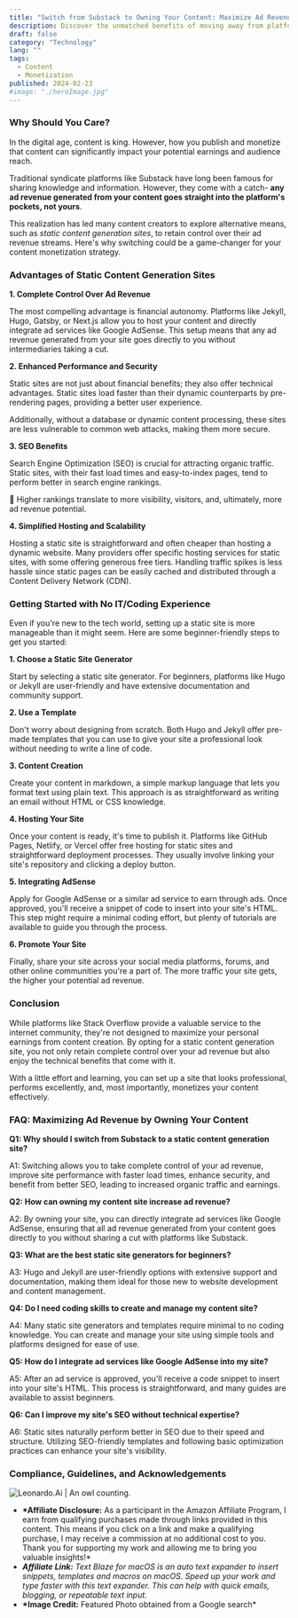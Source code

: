 ```yaml
---
title: "Switch from Substack to Owning Your Content: Maximize Ad Revenue Today!"
description: Discover the unmatched benefits of moving away from platforms like Substack to your own content generation site. Learn how to control your ad revenue fully, enhance site performance, and attract more organic traffic. Start earning directly from your content today!
draft: false
category: "Technology"
lang: ""
tags:
  - Content
  - Monetization
published: 2024-02-23
#image: "./heroImage.jpg"
---
```


<!-- ![Hero Image](./heroImage.jpg) -->

### Why Should You Care?

In the digital age, content is king. However, how you publish and monetize that content can significantly impact your potential earnings and audience reach.

Traditional syndicate platforms like Substack have long been famous for sharing knowledge and information. However, they come with a catch- **any ad revenue generated from your content goes straight into the platform's pockets, not yours**.

This realization has led many content creators to explore alternative means, such as _static content generation sites_, to retain control over their ad revenue streams. Here's why switching could be a game-changer for your content monetization strategy.


### Advantages of Static Content Generation Sites

**1. Complete Control Over Ad Revenue**

The most compelling advantage is financial autonomy. Platforms like Jekyll, Hugo, Gatsby, or Next.js allow you to host your content and directly integrate ad services like Google AdSense. This setup means that any ad revenue generated from your site goes directly to you without intermediaries taking a cut.

**2. Enhanced Performance and Security**

Static sites are not just about financial benefits; they also offer technical advantages. Static sites load faster than their dynamic counterparts by pre-rendering pages, providing a better user experience.

Additionally, without a database or dynamic content processing, these sites are less vulnerable to common web attacks, making them more secure.

**3. SEO Benefits**

Search Engine Optimization (SEO) is crucial for attracting organic traffic. Static sites, with their fast load times and easy-to-index pages, tend to perform better in search engine rankings.

📲 Higher rankings translate to more visibility, visitors, and, ultimately, more ad revenue potential.

**4. Simplified Hosting and Scalability**

Hosting a static site is straightforward and often cheaper than hosting a dynamic website. Many providers offer specific hosting services for static sites, with some offering generous free tiers. Handling traffic spikes is less hassle since static pages can be easily cached and distributed through a Content Delivery Network (CDN).

### Getting Started with No IT/Coding Experience

Even if you're new to the tech world, setting up a static site is more manageable than it might seem. Here are some beginner-friendly steps to get you started:

**1. Choose a Static Site Generator**

Start by selecting a static site generator. For beginners, platforms like Hugo or Jekyll are user-friendly and have extensive documentation and community support.

**2. Use a Template**

Don't worry about designing from scratch. Both Hugo and Jekyll offer pre-made templates that you can use to give your site a professional look without needing to write a line of code.

**3. Content Creation**

Create your content in markdown, a simple markup language that lets you format text using plain text. This approach is as straightforward as writing an email without HTML or CSS knowledge.

**4. Hosting Your Site**

Once your content is ready, it's time to publish it. Platforms like GitHub Pages, Netlify, or Vercel offer free hosting for static sites and straightforward deployment processes. They usually involve linking your site's repository and clicking a deploy button.

**5. Integrating AdSense**

Apply for Google AdSense or a similar ad service to earn through ads. Once approved, you'll receive a snippet of code to insert into your site's HTML. This step might require a minimal coding effort, but plenty of tutorials are available to guide you through the process.

**6. Promote Your Site**

Finally, share your site across your social media platforms, forums, and other online communities you're a part of. The more traffic your site gets, the higher your potential ad revenue.

### Conclusion

While platforms like Stack Overflow provide a valuable service to the internet community, they're not designed to maximize your personal earnings from content creation. By opting for a static content generation site, you not only retain complete control over your ad revenue but also enjoy the technical benefits that come with it.

With a little effort and learning, you can set up a site that looks professional, performs excellently, and, most importantly, monetizes your content effectively.

### FAQ: Maximizing Ad Revenue by Owning Your Content

**Q1: Why should I switch from Substack to a static content generation site?**

A1: Switching allows you to take complete control of your ad revenue, improve site performance with faster load times, enhance security, and benefit from better SEO, leading to increased organic traffic and earnings.

**Q2: How can owning my content site increase ad revenue?**

A2: By owning your site, you can directly integrate ad services like Google AdSense, ensuring that all ad revenue generated from your content goes directly to you without sharing a cut with platforms like Substack.

**Q3: What are the best static site generators for beginners?**

A3: Hugo and Jekyll are user-friendly options with extensive support and documentation, making them ideal for those new to website development and content management.

**Q4: Do I need coding skills to create and manage my content site?**

A4: Many static site generators and templates require minimal to no coding knowledge. You can create and manage your site using simple tools and platforms designed for ease of use.

**Q5: How do I integrate ad services like Google AdSense into my site?**

A5: After an ad service is approved, you'll receive a code snippet to insert into your site's HTML. This process is straightforward, and many guides are available to assist beginners.

**Q6: Can I improve my site's SEO without technical expertise?**

A6: Static sites naturally perform better in SEO due to their speed and structure. Utilizing SEO-friendly templates and following basic optimization practices can enhance your site's visibility.

### Compliance, Guidelines, and Acknowledgements

![Leonardo.Ai | An owl counting.](https://res-5.cloudinary.com/ddicetqs5/image/upload/f_auto,fl_force_strip,q_auto:best/v1/wayfinder-ghost-blog/0_uGgtPirpHbchvnrc)

- **\*Affiliate Disclosure:** As a participant in the Amazon Affiliate Program, I earn from qualifying purchases made through links provided in this content. This means if you click on a link and make a qualifying purchase, I may receive a commission at no additional cost to you. Thank you for supporting my work and allowing me to bring you valuable insights!\*
- **_Affiliate Link:_** _Text Blaze_ _for macOS is an auto text expander to insert snippets, templates and macros on macOS. Speed up your work and type faster with this text expander. This can help with quick emails, blogging, or repeatable text input._
- **\*Image Credit:** Featured Photo obtained from a Google search\*
